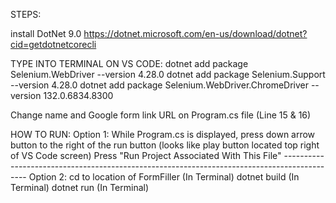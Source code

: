  STEPS:

install DotNet 9.0
     https://dotnet.microsoft.com/en-us/download/dotnet?cid=getdotnetcorecli


TYPE INTO TERMINAL ON VS CODE:
      dotnet add package Selenium.WebDriver --version 4.28.0
      dotnet add package Selenium.Support --version 4.28.0
      dotnet add package Selenium.WebDriver.ChromeDriver --version 132.0.6834.8300


Change name and Google form link URL on Program.cs file (Line 15 & 16)


HOW TO RUN:
          Option 1:
            While Program.cs is displayed, press down arrow button to the right of the run button (looks like play button located top right of VS Code screen)
            Press "Run Project Associated With This File"
            --------------------------------------------------------------------------------------------
          Option 2:
            cd to location of FormFiller (In Terminal)
            dotnet build (In Terminal)
            dotnet run (In Terminal)

